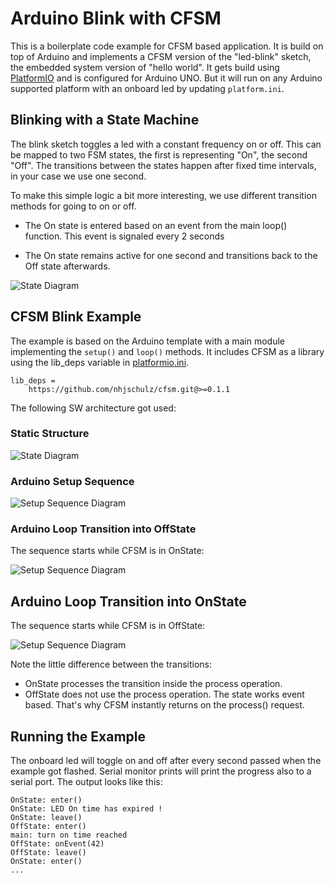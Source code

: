 # Arduino Blink with CFSM

This is a boilerplate code example for CFSM based application. 
It is build on top of Arduino and implements a CFSM version of
the "led-blink" sketch, the embedded system version of
"hello world". It gets build using 
[PlatformIO](https://platformio.org/) and is configured for
Arduino UNO. But it will run on any Arduino supported platform
with an onboard led by updating ```platform.ini```.

## Blinking with a State Machine

The blink sketch toggles a led with a constant frequency on
or off. This can be mapped to two FSM states, the first is
representing "On", the second "Off". The transitions
between the states happen after fixed time intervals, in
your case we use one second.

To make this simple logic a bit more interesting, we use
different transition methods for going to on or off.

* The On state is entered based on an event from
  the main loop() function. This event is signaled
  every 2 seconds

* The On state remains active for one second and transitions
  back to the Off state afterwards.

![State Diagram](http://www.plantuml.com/plantuml/proxy?src=https://raw.githubusercontent.com/nhjschulz/cfsm/master/examples/UnoBlink/doc/BlinkState.puml)

## CFSM Blink Example

The example is based on the Arduino template with a main module 
implementing the ```setup()``` and ```loop()``` methods. 
It includes CFSM as a library using the lib_deps variable in [platformio.ini](./platformio.ini).

~~~{.ini}
lib_deps =
    https://github.com/nhjschulz/cfsm.git@>=0.1.1
~~~

The following  SW architecture got used:

### Static Structure

![State Diagram](http://www.plantuml.com/plantuml/proxy?src=https://raw.githubusercontent.com/nhjschulz/cfsm/master/examples/UnoBlink/doc/BlinkClass.puml)

### Arduino Setup Sequence

![Setup Sequence Diagram](http://www.plantuml.com/plantuml/proxy?src=https://raw.githubusercontent.com/nhjschulz/cfsm/master/examples/UnoBlink/doc/BlinkSetup.puml)

### Arduino Loop Transition into OffState 

The sequence starts while CFSM is in OnState:

![Setup Sequence Diagram](http://www.plantuml.com/plantuml/proxy?src=https://raw.githubusercontent.com/nhjschulz/cfsm/master/examples/UnoBlink/doc/BlinkOnToOff.puml)

## Arduino Loop Transition into OnState 

The sequence starts while CFSM is in OffState:

![Setup Sequence Diagram](http://www.plantuml.com/plantuml/proxy?src=https://raw.githubusercontent.com/nhjschulz/cfsm/master/examples/UnoBlink/doc/BlinkOffToOn.puml)

Note the little difference between the transitions:
*  OnState processes the transition inside the process operation.
*  OffState does not use the process operation. The state works event based. That's why CFSM instantly returns on the process() request.

## Running the Example

The onboard led will toggle on and off after every second
passed when the example got flashed. Serial monitor prints
will print the progress also to a serial port. The 
output looks like this:

~~~
OnState: enter()
OnState: LED On time has expired !
OnState: leave()
OffState: enter()
main: turn on time reached
OffState: onEvent(42)
OffState: leave()
OnState: enter()
...
~~~



